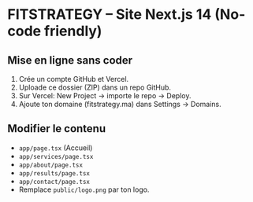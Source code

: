 
# FITSTRATEGY – Site Next.js 14 (No-code friendly)

## Mise en ligne sans coder
1. Crée un compte GitHub et Vercel.
2. Uploade ce dossier (ZIP) dans un repo GitHub.
3. Sur Vercel: New Project → importe le repo → Deploy.
4. Ajoute ton domaine (fitstrategy.ma) dans Settings → Domains.

## Modifier le contenu
- `app/page.tsx` (Accueil)
- `app/services/page.tsx`
- `app/about/page.tsx`
- `app/results/page.tsx`
- `app/contact/page.tsx`
- Remplace `public/logo.png` par ton logo.
